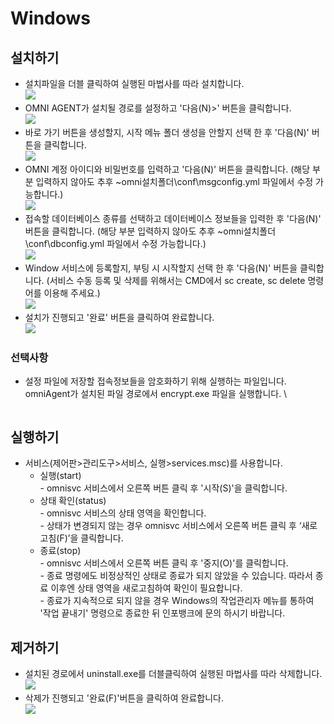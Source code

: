 # Windows

## 설치하기

* 설치파일을 더블 클릭하여 실행된 마법사를 따라 설치합니다. \
  ![](<../.gitbook/assets/image (1).png>)
* OMNI AGENT가 설치될 경로를 설정하고 '다음(N)>' 버튼을 클릭합니다.\
  ![](<../.gitbook/assets/image (2).png>)
* 바로 가기 버튼을 생성할지, 시작 메뉴 폴더 생성을 안할지 선택 한 후 '다음(N)' 버튼을 클릭합니다.\
  ![](<../.gitbook/assets/image (3).png>)
* OMNI 계정 아이디와 비밀번호를 입력하고 '다음(N)' 버튼을 클릭합니다. (해당 부분 입력하지 않아도 추후 \~omni설치폴더\conf\msgconfig.yml 파일에서 수정 가능합니다.)\
  ![](<../.gitbook/assets/image (4).png>)
* 접속할 데이터베이스 종류를 선택하고 데이터베이스 정보들을 입력한 후 '다음(N)' 버튼을 클릭합니다. (해당 부분 입력하지 않아도 추후 \~omni설치폴더\conf\dbconfig.yml 파일에서 수정 가능합니다.)\
  ![](<../.gitbook/assets/image (5).png>)
* Window 서비스에 등록할지, 부팅 시 시작할지 선택 한 후 '다음(N)' 버튼을 클릭합니다. (서비스 수동 등록 및 삭제를 위해서는 CMD에서 sc create, sc delete 명령어를 이용해 주세요.)\
  ![](<../.gitbook/assets/image (6).png>)
* 설치가 진행되고 '완료' 버튼을 클릭하여 완료합니다.\
  ![](<../.gitbook/assets/image (7).png>)

### 선택사항

*   설정 파일에 저장할 접속정보들을 암호화하기 위해 실행하는 파일입니다. \
    omniAgent가 설치된 파일 경로에서 encrypt.exe 파일을 실행합니다. \


    <div align="left">

    <figure><img src="../.gitbook/assets/image (8).png" alt=""><figcaption></figcaption></figure>

    </div>

## 실행하기

* 서비스(제어판>관리도구>서비스, 실행>services.msc)를 사용합니다.
  * 실행(start)\
    \- omnisvc 서비스에서 오른쪽 버튼 클릭 후 '시작(S)'을 클릭합니다.&#x20;
  * 상태 확인(status)\
    \- omnisvc 서비스의 상태 영역을 확인합니다.\
    \- 상태가 변경되지 않는 경우 omnisvc 서비스에서 오른쪽 버튼 클릭 후 ‘새로 고침(F)’을 클릭합니다.
  * 종료(stop)\
    \- omnisvc 서비스에서 오른쪽 버튼 클릭 후 '중지(O)'를 클릭합니다. \
    \- 종료 명령에도 비정상적인 상태로 종료가 되지 않았을 수 있습니다. 따라서 종료 이후엔 상태 영역을 새로고침하여 확인이 필요합니다. \
    \- 종료가 지속적으로 되지 않을 경우 Windows의 작업관리자 메뉴를 통하여 '작업 끝내기' 명령으로 종료한 뒤 인포뱅크에 문의 하시기 바랍니다.&#x20;

## 제거하기

* 설치된 경로에서 uninstall.exe를 더블클릭하여 실행된 마법사를 따라 삭제합니다. \
  ![](<../.gitbook/assets/image (9).png>)
* 삭제가 진행되고 '완료(F)'버튼을 클릭하여 완료합니다.\
  ![](<../.gitbook/assets/image (10).png>)
